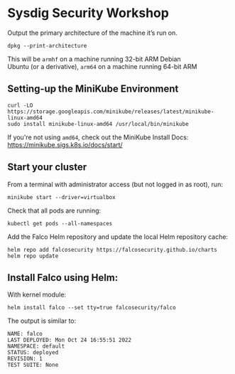 # Sysdig Security Workshop


Output the primary architecture of the machine it’s run on.
```
dpkg --print-architecture
```

This will be ```armhf``` on a machine running 32-bit ARM Debian <br/>
Ubuntu (or a derivative), ```arm64``` on a machine running 64-bit ARM

## Setting-up the MiniKube Environment

```
curl -LO https://storage.googleapis.com/minikube/releases/latest/minikube-linux-amd64
sudo install minikube-linux-amd64 /usr/local/bin/minikube
```

If you're not using ```amd64```, check out the MiniKube Install Docs: <br/>
https://minikube.sigs.k8s.io/docs/start/

## Start your cluster
From a terminal with administrator access (but not logged in as root), run:

```
minikube start --driver=virtualbox
```

Check that all pods are running:
```
kubectl get pods --all-namespaces
```

Add the Falco Helm repository and update the local Helm repository cache:
```
helm repo add falcosecurity https://falcosecurity.github.io/charts
helm repo update
```

## Install Falco using Helm:

With kernel module:
```
helm install falco --set tty=true falcosecurity/falco
```

The output is similar to:
```
NAME: falco
LAST DEPLOYED: Mon Oct 24 16:55:51 2022
NAMESPACE: default
STATUS: deployed
REVISION: 1
TEST SUITE: None
```
